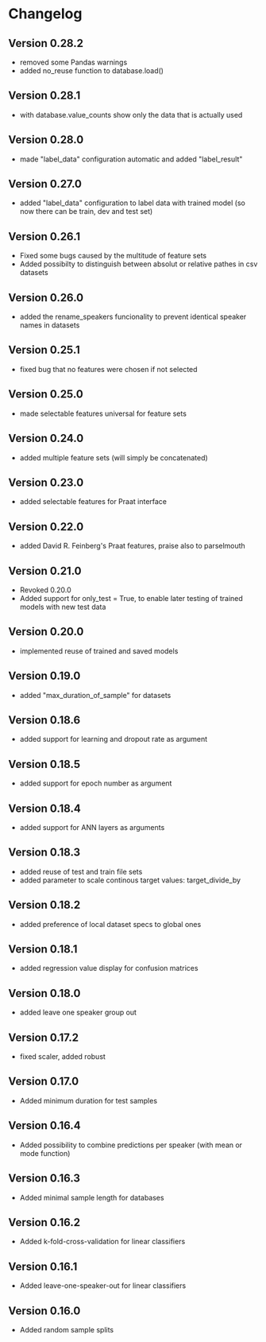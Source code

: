 Changelog
=========

Version 0.28.2
-------------
* removed some Pandas warnings
* added no_reuse function to database.load()

Version 0.28.1
-------------
* with database.value_counts show only the data that is actually used


Version 0.28.0
-------------
* made "label_data" configuration automatic and added "label_result"


Version 0.27.0
-------------
* added "label_data" configuration to label data with trained model (so now there can be train, dev and test set)

Version 0.26.1
-------------
* Fixed some bugs caused by the multitude of feature sets
* Added possibilty to distinguish between absolut or relative pathes in csv datasets

Version 0.26.0
-------------
* added the rename_speakers funcionality to prevent identical speaker names in datasets

Version 0.25.1
-------------
* fixed bug that no features were chosen if not selected

Version 0.25.0
-------------
* made selectable features universal for feature sets

Version 0.24.0
-------------
* added multiple feature sets (will simply be concatenated)

Version 0.23.0
-------------
* added selectable features for Praat interface

Version 0.22.0
-------------
* added David R. Feinberg's Praat features, praise also to parselmouth

Version 0.21.0
-------------

* Revoked 0.20.0
* Added support for only_test = True, to enable later testing of trained models with new test data

Version 0.20.0
-------------

* implemented reuse of trained and saved models

Version 0.19.0
-------------

* added "max_duration_of_sample" for datasets


Version 0.18.6
-------------

* added support for learning and dropout rate as argument


Version 0.18.5
-------------

* added support for epoch number as argument
  
Version 0.18.4
-------------

* added support for ANN layers as arguments

Version 0.18.3
-------------

* added reuse of test and train file sets
* added parameter to scale continous target values: target_divide_by


Version 0.18.2
-------------

* added preference of local dataset specs to global ones
  
Version 0.18.1
-------------

* added regression value display for confusion matrices

Version 0.18.0
-------------

* added leave one speaker group out

Version 0.17.2
-------------

* fixed scaler, added robust



Version 0.17.0
-------------

* Added minimum duration for test samples


Version 0.16.4
-------------

* Added possibility to combine predictions per speaker (with mean or mode function)

Version 0.16.3
-------------

* Added minimal sample length for databases


Version 0.16.2
-------------

* Added k-fold-cross-validation for linear classifiers

Version 0.16.1
-------------

* Added leave-one-speaker-out for linear classifiers


Version 0.16.0
-------------

* Added random sample splits

